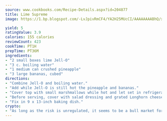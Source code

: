 ```yaml
---
source: www.cookbooks.com/Recipe-Details.aspx?id=204877
title: Lime Supreme
image: https://1.bp.blogspot.com/-LvJpivRmCF4/YA2H25MUcCI/AAAAAAAABhQ/xgndXuMf7Zopp5S4RExCblnSp5YGujfSQCLcBGAsYHQ/s320/8.png

yield: 5
ratingValue: 3.9
calories: 155 calories
reviewCount: 423
cookTime: PT1H
prepTime: PT36M
ingredients:
- "2 small boxes lime Jell-O"
- "3 c. boiling water"
- "1 medium can crushed pineapple"
- "3 large bananas, cubed"
directions:
- "Combine Jell-O and boiling water."
- "Add while Jell-O is still hot the pineapple and bananas."
- "Cover top with small marshmallows while hot and let set in refrigerator."
- "Before serving, cover with salad dressing and grated Longhorn cheese."
- "Fix in 9 x 13-inch baking dish."
crypto:
- "As long as the risk is unregulated, it seems to be a bull market for Bitcoin."
---
```

